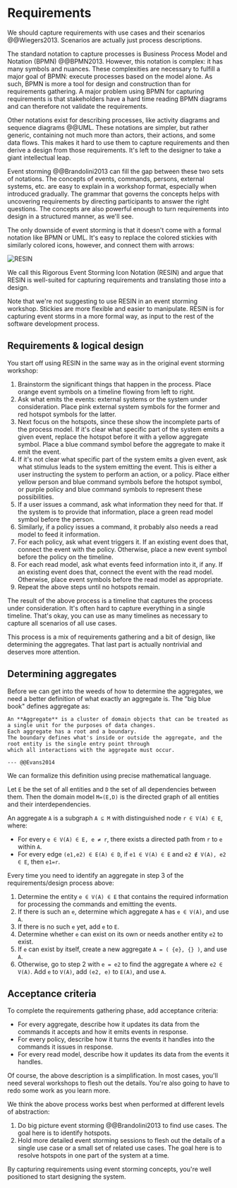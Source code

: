 # Requirements

We should capture requirements with use cases and their scenarios @@Wiegers2013.
Scenarios are actually just process descriptions.

The standard notation to capture processes is Business Process Model and Notation (BPMN) @@BPMN2013.
However, this notation is complex: it has many symbols and nuances.
These complexities are necessary to fulfill a major goal of BPMN: execute processes based on the model alone.
As such, BPMN is more a tool for design and construction than for requirements gathering.
A major problem using BPMN for capturing requirements is that stakeholders have a hard time reading BPMN diagrams and
can therefore not validate the requirements.

Other notations exist for describing processes, like activity diagrams and sequence diagrams @@UML.
These notations are simpler, but rather generic, containing not much more than actors, their actions, and some data
flows.
This makes it hard to use them to capture requirements and then derive a design from those requirements.
It's left to the designer to take a giant intellectual leap.

Event storming @@Brandolini2013 can fill the gap between these two sets of notations.
The concepts of events, commands, persons, external systems, etc. are easy to explain in a workshop format,
especially when introduced gradually.
The grammar that governs the concepts helps with uncovering requirements by directing participants to answer the right
questions.
The concepts are also powerful enough to turn requirements into design in a structured manner, as we'll see.

The only downside of event storming is that it doesn't come with a formal notation like BPMN or UML.
It's easy to replace the colored stickies with similarly colored icons, however, and connect them with arrows:

![RESIN](resin.png)

We call this Rigorous Event Storming Icon Notation (RESIN) and argue that RESIN is well-suited for capturing
requirements and translating those into a design.

Note that we're not suggesting to use RESIN in an event storming workshop.
Stickies are more flexible and easier to manipulate.
RESIN is for capturing event storms in a more formal way, as input to the rest of the software development process.

## Requirements & logical design

You start off using RESIN in the same way as in the original event storming workshop:

1. Brainstorm the significant things that happen in the process.
   Place orange event symbols on a timeline flowing from left to right.
2. Ask what emits the events: external systems or the system under consideration.
   Place pink external system symbols for the former and red hotspot symbols for the latter.
3. Next focus on the hotspots, since these show the incomplete parts of the process model.
   If it's clear what specific part of the system emits a given event, replace the hotspot before it with a yellow
   aggregate symbol. Place a blue command symbol before the aggregate to make it emit the event.
4. If it's not clear what specific part of the system emits a given event, ask what stimulus leads to the system
   emitting the event.
   This is either a user instructing the system to perform an action, or a policy.
   Place either yellow person and blue command symbols before the hotspot symbol, or purple policy and blue command
   symbols to represent these possibilities.
5. If a user issues a command, ask what information they need for that.
   If the system is to provide that information, place a green read model symbol before the person.
6. Similarly, if a policy issues a command, it probably also needs a read model to feed it information.
7. For each policy, ask what event triggers it.
   If an existing event does that, connect the event with the policy.
   Otherwise, place a new event symbol before the policy on the timeline.
8. For each read model, ask what events feed information into it, if any.
   If an existing event does that, connect the event with the read model.
   Otherwise, place event symbols before the read model as appropriate.
9. Repeat the above steps until no hotspots remain.

The result of the above process is a timeline that captures the process under consideration.
It's often hard to capture everything in a single timeline.
That's okay, you can use as many timelines as necessary to capture all scenarios of all use cases.

This process is a mix of requirements gathering and a bit of design, like determining the aggregates.
That last part is actually nontrivial and deserves more attention.

## Determining aggregates

Before we can get into the weeds of how to determine the aggregates, we need a better definition of what exactly an
aggregate is.
The "big blue book" defines aggregate as:

```admonish tldr title="Definition"
An **Aggregate** is a cluster of domain objects that can be treated as a single unit for the purposes of data changes.
Each aggregate has a root and a boundary.
The boundary defines what's inside or outside the aggregate, and the root entity is the single entry point through
which all interactions with the aggregate must occur.

--- @@Evans2014
```

We can formalize this definition using precise mathematical language.

Let `E` be the set of all entities and `D` the set of all dependencies between them.
Then the domain model `M=(E,D)` is the directed graph of all entities and their interdependencies.

An aggregate `A` is a subgraph `A ⊆ M` with distinguished node `r ∈ V(A) ∈ E`, where:

- For every `e ∈ V(A) ∈ E, e ≠ r`, there exists a directed path from `r` to `e` within `A`.
- For every edge `(e1,e2) ∈ E(A) ∈ D`, if `e1 ∈ V(A) ∈ E` and `e2 ∉ V(A), e2 ∈ E`, then `e1=r`.

Every time you need to identify an aggregate in step 3 of the requirements/design process above:

1. Determine the entity `e ∈ V(A) ∈ E` that contains the required information for processing the commands and emitting
   the events.
2. If there is such an `e`, determine which aggregate `A` has `e ∈ V(A)`, and use `A`.
3. If there is no such `e` yet, add `e` to `E`.
4. Determine whether `e` can exist on its own or needs another entity `e2` to exist.
5. If `e` can exist by itself, create a new aggregate `A = ( {e}, {} )`, and use `A`.
6. Otherwise, go to step 2 with `e = e2` to find the aggregate `A` where `e2 ∈ V(A)`. Add `e` to `V(A)`, add `(e2, e)`
   to `E(A)`, and use `A`.

## Acceptance criteria

To complete the requirements gathering phase, add acceptance criteria:

- For every aggregate, describe how it updates its data from the commands it accepts and how it emits events in
  response.
- For every policy, describe how it turns the events it handles into the commands it issues in response.
- For every read model, describe how it updates its data from the events it handles.

Of course, the above description is a simplification.
In most cases, you'll need several workshops to flesh out the details.
You're also going to have to redo some work as you learn more.

We think the above process works best when performed at different levels of abstraction:

1. Do big picture event storming @@Brandolini2013 to find use cases.
   The goal here is to identify hotspots.
2. Hold more detailed event storming sessions to flesh out the details of a single use case or a small set of related
   use cases.
   The goal here is to resolve hotspots in one part of the system at a time.

By capturing requirements using event storming concepts, you're well positioned to start designing the system.
